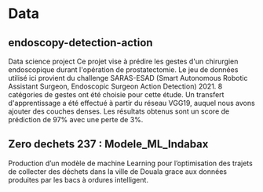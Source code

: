 # Data
## endoscopy-detection-action
Data science project Ce projet vise à prédire les gestes d'un chirurgien endoscopique durant l'opération de prostatectomie. Le jeu de données utilisé ici provient du challenge SARAS-ESAD (Smart Autonomous Robotic Assistant Surgeon, Endoscopic Surgeon Action Detection) 2021. 8 catégories de gestes ont été choisie pour cette étude. Un transfert d'apprentissage a été effectué à partir du réseau VGG19, auquel nous avons ajouter des couches denses. Les résultats obtenus sont un score de prédiction de 97% avec une perte de 3%.

## Zero dechets 237 : Modele_ML_Indabax
Production d’un modèle de machine Learning  pour l’optimisation des trajets de collecter des déchets dans la ville de Douala grace aux données produites par les bacs à ordures intelligent.
